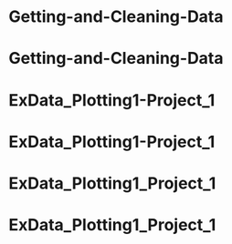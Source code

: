 # Getting-and-Cleaning-Data
# Getting-and-Cleaning-Data
# ExData_Plotting1-Project_1
# ExData_Plotting1-Project_1
# ExData_Plotting1_Project_1
# ExData_Plotting1_Project_1
